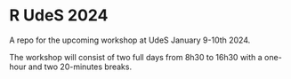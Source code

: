 # R UdeS 2024
A repo for the upcoming workshop at UdeS January 9-10th 2024.

The workshop will consist of two full days from 8h30 to 16h30 with a one-hour and two 20-minutes breaks.
